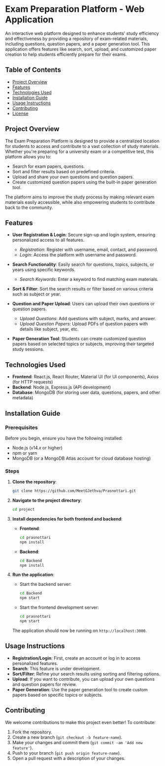 # **Exam Preparation Platform - Web Application**

An interactive web platform designed to enhance students' study efficiency and effectiveness by providing a repository of exam-related materials, including questions, question papers, and a paper generation tool. This application offers features like search, sort, upload, and customized paper creation to help students efficiently prepare for their exams.

## **Table of Contents**

- [Project Overview](#project-overview)
- [Features](#features)
- [Technologies Used](#technologies-used)
- [Installation Guide](#installation-guide)
- [Usage Instructions](#usage-instructions)
- [Contributing](#contributing)
- [License](#license)

## **Project Overview**

The Exam Preparation Platform is designed to provide a centralized location for students to access and contribute to a vast collection of study materials. Whether you're preparing for a university exam or a competitive test, this platform allows you to:

- Search for exam papers, questions.
- Sort and filter results based on predefined criteria.
- Upload and share your own questions and question papers.
- Create customized question papers using the built-in paper generation tool.

The platform aims to improve the study process by making relevant exam materials easily accessible, while also empowering students to contribute back to the community.

## **Features**

- **User Registration & Login**: Secure sign-up and login system, ensuring personalized access to all features.
  - *Registration*: Register with username, email, contact, and password.
  - *Login*: Access the platform with username and password.
  
- **Search Functionality**: Easily search for questions, topics, subjects, or years using specific keywords.
  - *Search Keywords*: Enter a keyword to find matching exam materials.
  
- **Sort & Filter**: Sort the search results or filter based on various criteria such as subject or year.
  
- **Question and Paper Upload**: Users can upload their own questions or question papers.
  - *Upload Questions*: Add questions with subject, marks, and answer.
  - *Upload Question Papers*: Upload PDFs of question papers with details like subject, year, etc.

- **Paper Generation Tool**: Students can create customized question papers based on selected topics or subjects, improving their targeted study sessions.

## **Technologies Used**

- **Frontend**: React.js, React Router, Material UI (for UI components), Axios (for HTTP requests)
- **Backend**: Node.js, Express.js (API development)
- **Database**: MongoDB (for storing user data, questions, papers, and other metadata)

## **Installation Guide**

### Prerequisites

Before you begin, ensure you have the following installed:

- Node.js (v14.x or higher)
- npm or yarn
- MongoDB (or a MongoDB Atlas account for cloud database hosting)

### Steps

1. **Clone the repository**:

   ```bash
   git clone https://github.com/MeetGJethva/Prasnottari.git
2. **Navigate to the project directory**:

   ```bash
   cd project

3. **Install dependencies for both frontend and backend**:

   - **Frontend**:

     ```bash
     cd prasnottari
     npm install
     ```

   - **Backend**:

     ```bash
     cd Backend
     npm install
     ```
4. **Run the application**:

   - Start the backend server:

     ```bash
     cd Backend
     npm start
     ```

   - Start the frontend development server:

     ```bash
     cd prasnottari
     npm start
     ```

   The application should now be running on `http://localhost:3000`.

## **Usage Instructions**

- **Registration/Login**: First, create an account or log in to access personalized features.
- **Search**: This feature is under development.
- **Sort/Filter**: Refine your search results using sorting and filtering options.
- **Upload**: If you want to contribute, you can upload your own questions and question papers for review.
- **Paper Generation**: Use the paper generation tool to create custom papers based on specific topics or subjects.

## **Contributing**

We welcome contributions to make this project even better! To contribute:

1. Fork the repository.
2. Create a new branch (`git checkout -b feature-name`).
3. Make your changes and commit them (`git commit -am 'Add new feature'`).
4. Push to your branch (`git push origin feature-name`).
5. Open a pull request with a description of your changes.
